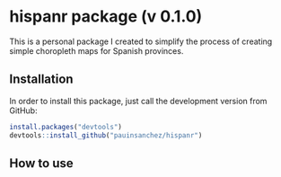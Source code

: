 # hispanr package (v 0.1.0)
This is a personal package I created to simplify the process of creating simple choropleth maps for Spanish provinces. 

## Installation
In order to install this package, just call the development version from GitHub:
``` r
install.packages("devtools")
devtools::install_github("pauinsanchez/hispanr")
```

## How to use
